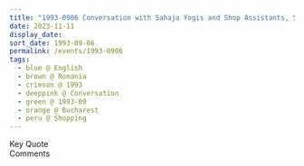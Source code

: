 ```yaml
---
title: "1993-0906 Conversation with Sahaja Yogis and Shop Assistants, Shopping, Bucharest, Romania"
date: 2023-11-11
display_date: 
sort_date: 1993-09-06
permalink: /events/1993-0906
tags:
  - blue @ English
  - brown @ Romania
  - crimson @ 1993
  - deeppink @ Conversation
  - green @ 1993-09
  - orange @ Bucharest
  - peru @ Shopping
---
```


<wave-list>
  <list-title color="green" width="75">Key Quote</list-title>
  <list-item color="BlanchedAlmond"  width="200"></list-item>
  <list-item color="Lavender"></list-item>
  <list-item color="BlanchedAlmond"></list-item>
</wave-list>

<br>

<wave-list>
  <list-title color="green" width="75">Comments</list-title>
  <list-item color="BlanchedAlmond"  width="200"></list-item>
  <list-item color="Lavender"></list-item>
  <list-item color="BlanchedAlmond"></list-item>
</wave-list>